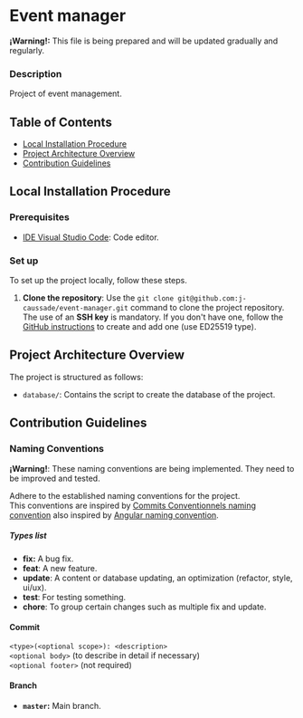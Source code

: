 # Event manager

**¡Warning!:** This file is being prepared and will be updated gradually and regularly.

### Description

Project of event management.

## Table of Contents

- [Local Installation Procedure](#local-installation-procedure)
- [Project Architecture Overview](#project-architecture-overview)
- [Contribution Guidelines](#contribution-guidelines)

## Local Installation Procedure

### Prerequisites

- [IDE Visual Studio Code](https://code.visualstudio.com/): Code editor.

### Set up

To set up the project locally, follow these steps.

1. **Clone the repository**: Use the `git clone git@github.com:j-caussade/event-manager.git` command to clone the project repository. The use of an **SSH key** is mandatory. If you don't have one, follow the [GitHub instructions](https://docs.github.com/en/authentication/connecting-to-github-with-ssh/generating-a-new-ssh-key-and-adding-it-to-the-ssh-agent) to create and add one (use ED25519 type).

## Project Architecture Overview

The project is structured as follows:

- `database/`: Contains the script to create the database of the project.

## Contribution Guidelines

### Naming Conventions

**¡Warning!**: These naming conventions are being implemented. They need to be improved and tested.

Adhere to the established naming conventions for the project.  
This conventions are inspired by [Commits Conventionnels naming convention](https://www.conventionalcommits.org/en/v1.0.0/) also inspired by [Angular naming convention](https://github.com/angular/angular/blob/22b96b9/CONTRIBUTING.md#-commit-message-guidelines).

##### Types list

- **fix:** A bug fix.
- **feat**: A new feature.
- **update**: A content or database updating, an optimization (refactor, style, ui/ux).
- **test**: For testing something.
- **chore**: To group certain changes such as multiple fix and update.

#### Commit

`<type>(<optional scope>): <description>`  
`<optional body>` (to describe in detail if necessary)  
`<optional footer>` (not required)

#### Branch

- **`master`:** Main branch.
